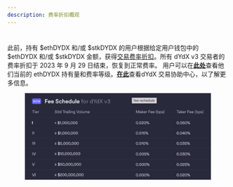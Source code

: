 ```yaml
---
description: 费率折扣概观
---
```


#

此前，持有 $ethDYDX 和/或 $stkDYDX 的用户根据给定用户钱包中的 $ethDYDX 和/或 $stkDYDX 金额，获得[交易费率折扣](https://dydx.exchange/blog/v3-updated-fee-schedule)。所有 dYdX v3 交易者的费率折扣于 2023 年 9 月 29 日结束，恢复到正常费率。 用户可以在[**此处**](https://trade.dydx.exchange/portfolio/fees)查看他们当前的 ethDYDX 持有量和费率等级。[**在此**](https://help.dydx.exchange/en/articles/4798040-perpetual-trade-fees)查看dYdX 交易协助中心，以了解更多信息。

<figure><img src="../.gitbook/assets/Screenshot 2023-10-05 at 09.39.07.png" alt=""><figcaption></figcaption></figure>
